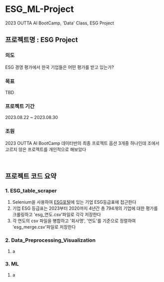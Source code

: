 # ESG_ML-Project
2023 OUTTA AI BootCamp, 'Data' Class, ESG Project

## 프로젝트명 : ESG Project  

### 의도
ESG 경영 평가에서 한국 기업들은 어떤 평가를 받고 있는가?
### 목표
TBD
### 프로젝트 기간
2023.08.22 ~ 2023.08.30
### 조원
2023 OUTTA AI BootCamp 데이터반의 최종 프로젝트 옵션 3개중 하나인데 조에서 고르지 않은 프로젝트를 개인적으로 해보았다

<br>

## 프로젝트 코드 요약
### 1. ESG_table_scraper
  1. Selenium을 사용하여 <a href="https://esg.krx.co.kr/contents/02/02020000/ESG02020000.jsp">ESG포털</a>에 있는 기업 ESG등급표에 접근한다
  2. 기업 ESG 등급표는 2023부터 2020까지 4년간 총 794개의 기업에 대한 평가를 크롤링하고 'esg_연도.csv'파일로 각각 저장한다
  3. 각 연도의 csv 파일을 병합하고 '회사명', '연도'를 기준으로 정렬하여 'esg_merge.csv'파일로 저장한다 

### 2. Data_Preprocessing_Visualization
  1. a
     
### 3. ML
  1. a

